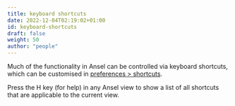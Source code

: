 ```yaml
---
title: keyboard shortcuts
date: 2022-12-04T02:19:02+01:00
id: keyboard-shortcuts
draft: false
weight: 50
author: "people"
---
```


Much of the functionality in Ansel can be controlled via keyboard shortcuts, which can be customised in [preferences > shortcuts](../../preferences-settings/shortcuts.md).

Press the H key (for help) in any Ansel view to show a list of all shortcuts that are applicable to the current view.
